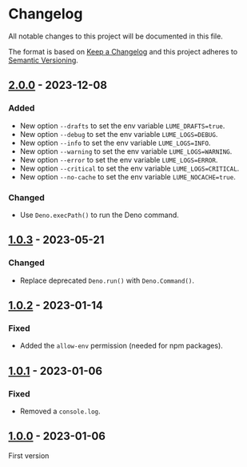 # Changelog
All notable changes to this project will be documented in this file.

The format is based on [Keep a Changelog](http://keepachangelog.com/) and this
project adheres to [Semantic Versioning](http://semver.org/).

## [2.0.0] - 2023-12-08
### Added
- New option `--drafts` to set the env variable `LUME_DRAFTS=true`.
- New option `--debug` to set the env variable `LUME_LOGS=DEBUG`.
- New option `--info` to set the env variable `LUME_LOGS=INFO`.
- New option `--warning` to set the env variable `LUME_LOGS=WARNING`.
- New option `--error` to set the env variable `LUME_LOGS=ERROR`.
- New option `--critical` to set the env variable `LUME_LOGS=CRITICAL`.
- New option `--no-cache` to set the env variable `LUME_NOCACHE=true`.

### Changed
- Use `Deno.execPath()` to run the Deno command.

## [1.0.3] - 2023-05-21
### Changed
- Replace deprecated `Deno.run()` with `Deno.Command()`.

## [1.0.2] - 2023-01-14
### Fixed
- Added the `allow-env` permission (needed for npm packages).

## [1.0.1] - 2023-01-06
### Fixed
- Removed a `console.log`.

## [1.0.0] - 2023-01-06
First version

[2.0.0]: https://github.com/lumeland/cli/compare/v1.0.3...v2.0.0
[1.0.3]: https://github.com/lumeland/cli/compare/v1.0.2...v1.0.3
[1.0.2]: https://github.com/lumeland/cli/compare/v1.0.1...v1.0.2
[1.0.1]: https://github.com/lumeland/cli/compare/v1.0.0...v1.0.1
[1.0.0]: https://github.com/lumeland/cli/releases/tag/v1.0.0
